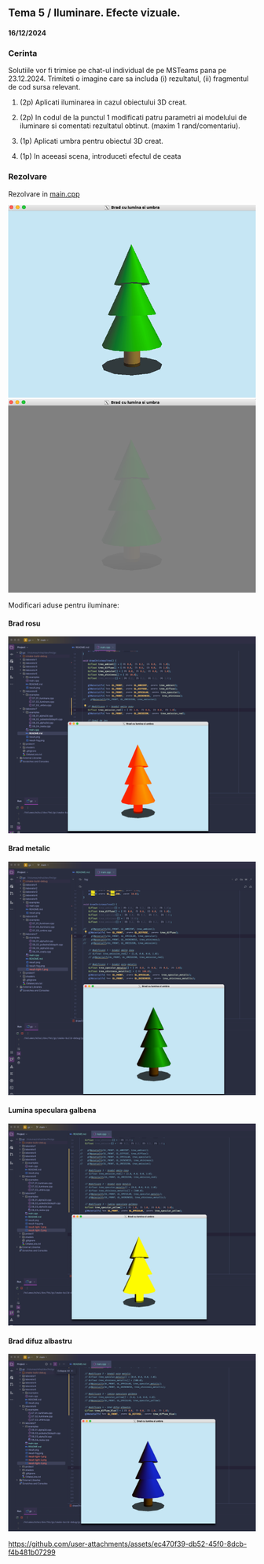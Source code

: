 ## Tema 5 / Iluminare. Efecte vizuale.
#### 16/12/2024

### Cerinta

Solutiile vor fi trimise pe chat-ul individual de pe MSTeams pana pe 23.12.2024.
Trimiteti o imagine care sa includa (i) rezultatul, (ii) fragmentul de cod sursa relevant.

1) (2p) Aplicati iluminarea in cazul obiectului 3D creat.

2) (2p) In codul de la punctul 1 modificati patru parametri ai modelului de iluminare si comentati rezultatul obtinut.
(maxim 1 rand/comentariu).

3) (1p) Aplicati umbra pentru obiectul 3D creat.
4) (1p) In aceeasi scena, introduceti efectul de ceata

### Rezolvare
Rezolvare in [main.cpp](main.cpp)

![result](result.png) ![result-fog](result-fog.png)

Modificari aduse pentru iluminare:

#### Brad rosu
![result-light-1](result-light-1.png)

#### Brad metalic
![result-light-2](result-light-2.png)

#### Lumina speculara galbena
![result-light-3](result-light-3.png)

#### Brad difuz albastru
![img.png](result-light-4.png)

https://github.com/user-attachments/assets/ec470f39-db52-45f0-8dcb-f4b481b07299
